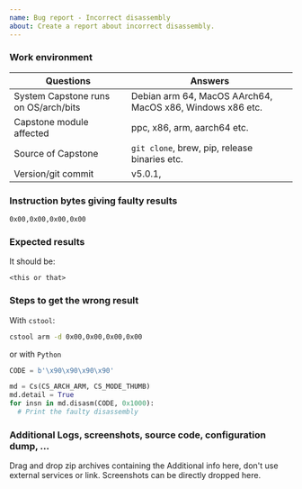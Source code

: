 ```yaml
---
name: Bug report - Incorrect disassembly
about: Create a report about incorrect disassembly.
---
```


<!-- This template is meant for disassembly related bug reports, please be as descriptive as possible -->

### Work environment

<!-- Filling this table is mandatory -->

| Questions                                | Answers
|------------------------------------------|--------------------
| System Capstone runs on OS/arch/bits     | Debian arm 64, MacOS AArch64, MacOS x86, Windows x86 etc.
| Capstone module affected                 | ppc, x86, arm, aarch64 etc.
| Source of Capstone                       | `git clone`, brew, pip, release binaries etc.
| Version/git commit                       | v5.0.1, <commit hash>

<!-- INCORRECT DISASSEMBLY BUGS -->

### Instruction bytes giving faulty results

```
0x00,0x00,0x00,0x00
```

### Expected results

It should be:
```
<this or that>
```

### Steps to get the wrong result

With `cstool`:

```sh
cstool arm -d 0x00,0x00,0x00,0x00
```

or with `Python`

```python
CODE = b'\x90\x90\x90\x90'

md = Cs(CS_ARCH_ARM, CS_MODE_THUMB)
md.detail = True
for insn in md.disasm(CODE, 0x1000):
  # Print the faulty disassembly
```

<!-- ADDITIONAL CONTEXT -->

### Additional Logs, screenshots, source code,  configuration dump, ...

Drag and drop zip archives containing the Additional info here, don't use external services or link.
Screenshots can be directly dropped here.
